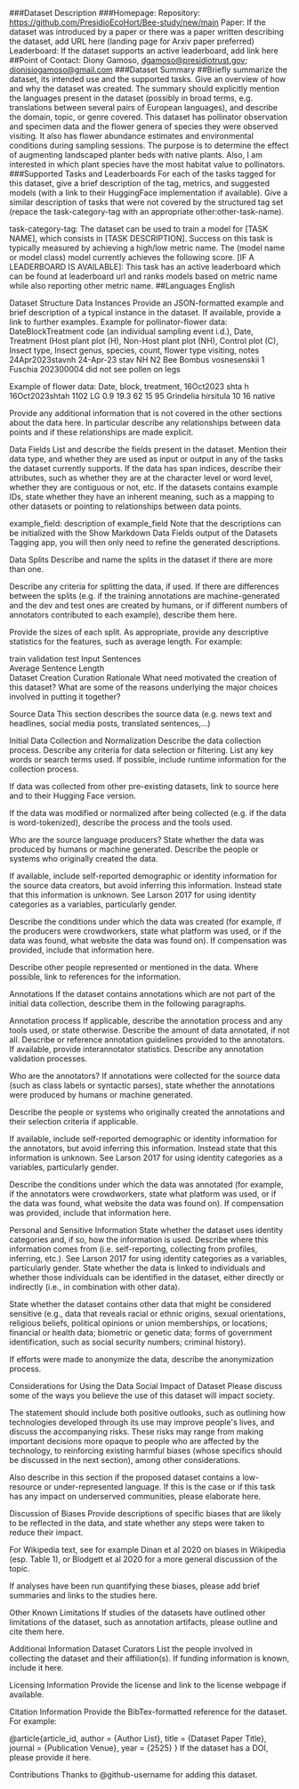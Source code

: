 ###Dataset Description
###Homepage:
Repository: https://github.com/PresidioEcoHort/Bee-study/new/main
Paper: If the dataset was introduced by a paper or there was a paper written describing the dataset, add URL here (landing page for Arxiv paper preferred)
Leaderboard: If the dataset supports an active leaderboard, add link here
##Point of Contact: Diony Gamoso, dgamoso@presidiotrust.gov; dionisiogamoso@gmail.com
###Dataset Summary
##Briefly summarize the dataset, its intended use and the supported tasks. Give an overview of how and why the dataset was created. The summary should explicitly mention the languages present in the dataset (possibly in broad terms, e.g. translations between several pairs of European languages), and describe the domain, topic, or genre covered.
This dataset has pollinator observation and specimen data and the flower genera of species they were observed visiting.  It also has flower abundance estimates and environmental conditions during sampling sessions.
The purpose is to determine the effect of augmenting landscaped planter beds with native plants.  Also, I am interested in which plant species have the most habitat value to pollinators.
###Supported Tasks and Leaderboards
For each of the tasks tagged for this dataset, give a brief description of the tag, metrics, and suggested models (with a link to their HuggingFace implementation if available). Give a similar description of tasks that were not covered by the structured tag set (repace the task-category-tag with an appropriate other:other-task-name).

task-category-tag: The dataset can be used to train a model for [TASK NAME], which consists in [TASK DESCRIPTION]. Success on this task is typically measured by achieving a high/low metric name. The (model name or model class) model currently achieves the following score. [IF A LEADERBOARD IS AVAILABLE]: This task has an active leaderboard which can be found at leaderboard url and ranks models based on metric name while also reporting other metric name.
##Languages
English



Dataset Structure
Data Instances
Provide an JSON-formatted example and brief description of a typical instance in the dataset. If available, provide a link to further examples.
Example for pollinator-flower data:  DateBlockTreatment code (an individual sampling event i.d.), Date, Treatment (Host plant plot (H), Non-Host plant plot (NH), Control plot (C), Insect type, Insect genus, species, count, flower type visiting, notes
24Apr2023stavnh	24-Apr-23	stav	NH	N2	Bee	Bombus	vosnesenskii			1	Fuschia			202300004		did not see pollen on legs						

Example of flower data:  Date, block, treatment, 
16Oct2023	shta	h	16Oct2023shtah		1102	LG	0.9	19.3	62	15	95	Grindelia	hirsitula	10	16	native					

Provide any additional information that is not covered in the other sections about the data here. In particular describe any relationships between data points and if these relationships are made explicit.

Data Fields
List and describe the fields present in the dataset. Mention their data type, and whether they are used as input or output in any of the tasks the dataset currently supports. If the data has span indices, describe their attributes, such as whether they are at the character level or word level, whether they are contiguous or not, etc. If the datasets contains example IDs, state whether they have an inherent meaning, such as a mapping to other datasets or pointing to relationships between data points.

example_field: description of example_field
Note that the descriptions can be initialized with the Show Markdown Data Fields output of the Datasets Tagging app, you will then only need to refine the generated descriptions.

Data Splits
Describe and name the splits in the dataset if there are more than one.

Describe any criteria for splitting the data, if used. If there are differences between the splits (e.g. if the training annotations are machine-generated and the dev and test ones are created by humans, or if different numbers of annotators contributed to each example), describe them here.

Provide the sizes of each split. As appropriate, provide any descriptive statistics for the features, such as average length. For example:

train	validation	test
Input Sentences			
Average Sentence Length			
Dataset Creation
Curation Rationale
What need motivated the creation of this dataset? What are some of the reasons underlying the major choices involved in putting it together?

Source Data
This section describes the source data (e.g. news text and headlines, social media posts, translated sentences,...)

Initial Data Collection and Normalization
Describe the data collection process. Describe any criteria for data selection or filtering. List any key words or search terms used. If possible, include runtime information for the collection process.

If data was collected from other pre-existing datasets, link to source here and to their Hugging Face version.

If the data was modified or normalized after being collected (e.g. if the data is word-tokenized), describe the process and the tools used.

Who are the source language producers?
State whether the data was produced by humans or machine generated. Describe the people or systems who originally created the data.

If available, include self-reported demographic or identity information for the source data creators, but avoid inferring this information. Instead state that this information is unknown. See Larson 2017 for using identity categories as a variables, particularly gender.

Describe the conditions under which the data was created (for example, if the producers were crowdworkers, state what platform was used, or if the data was found, what website the data was found on). If compensation was provided, include that information here.

Describe other people represented or mentioned in the data. Where possible, link to references for the information.

Annotations
If the dataset contains annotations which are not part of the initial data collection, describe them in the following paragraphs.

Annotation process
If applicable, describe the annotation process and any tools used, or state otherwise. Describe the amount of data annotated, if not all. Describe or reference annotation guidelines provided to the annotators. If available, provide interannotator statistics. Describe any annotation validation processes.

Who are the annotators?
If annotations were collected for the source data (such as class labels or syntactic parses), state whether the annotations were produced by humans or machine generated.

Describe the people or systems who originally created the annotations and their selection criteria if applicable.

If available, include self-reported demographic or identity information for the annotators, but avoid inferring this information. Instead state that this information is unknown. See Larson 2017 for using identity categories as a variables, particularly gender.

Describe the conditions under which the data was annotated (for example, if the annotators were crowdworkers, state what platform was used, or if the data was found, what website the data was found on). If compensation was provided, include that information here.

Personal and Sensitive Information
State whether the dataset uses identity categories and, if so, how the information is used. Describe where this information comes from (i.e. self-reporting, collecting from profiles, inferring, etc.). See Larson 2017 for using identity categories as a variables, particularly gender. State whether the data is linked to individuals and whether those individuals can be identified in the dataset, either directly or indirectly (i.e., in combination with other data).

State whether the dataset contains other data that might be considered sensitive (e.g., data that reveals racial or ethnic origins, sexual orientations, religious beliefs, political opinions or union memberships, or locations; financial or health data; biometric or genetic data; forms of government identification, such as social security numbers; criminal history).

If efforts were made to anonymize the data, describe the anonymization process.

Considerations for Using the Data
Social Impact of Dataset
Please discuss some of the ways you believe the use of this dataset will impact society.

The statement should include both positive outlooks, such as outlining how technologies developed through its use may improve people's lives, and discuss the accompanying risks. These risks may range from making important decisions more opaque to people who are affected by the technology, to reinforcing existing harmful biases (whose specifics should be discussed in the next section), among other considerations.

Also describe in this section if the proposed dataset contains a low-resource or under-represented language. If this is the case or if this task has any impact on underserved communities, please elaborate here.

Discussion of Biases
Provide descriptions of specific biases that are likely to be reflected in the data, and state whether any steps were taken to reduce their impact.

For Wikipedia text, see for example Dinan et al 2020 on biases in Wikipedia (esp. Table 1), or Blodgett et al 2020 for a more general discussion of the topic.

If analyses have been run quantifying these biases, please add brief summaries and links to the studies here.

Other Known Limitations
If studies of the datasets have outlined other limitations of the dataset, such as annotation artifacts, please outline and cite them here.

Additional Information
Dataset Curators
List the people involved in collecting the dataset and their affiliation(s). If funding information is known, include it here.

Licensing Information
Provide the license and link to the license webpage if available.

Citation Information
Provide the BibTex-formatted reference for the dataset. For example:

@article{article_id,
  author    = {Author List},
  title     = {Dataset Paper Title},
  journal   = {Publication Venue},
  year      = {2525}
}
If the dataset has a DOI, please provide it here.

Contributions
Thanks to @github-username for adding this dataset.
